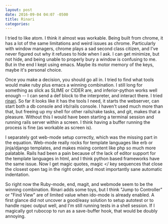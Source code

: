 ```yaml
---
layout: post
date: 2016-09-04 04:07 -0500
title: Rinari
categories: 
---
```

I tried to like atom. I think it almost was workable. Being built from chrome,
it has a lot of the same limitations and weird issues as chrome. Particularly with window
managers, chrome plays a sad second class citizen, and I've never figured out
why it refuses to hide when I ask. I can get minimize, but not hide, and being unable to properly bury a window is confusing to me. But in the end I kept using emacs. Maybe its
motor memory of the keys, maybe it's personal choice.

Once you make a decision, you should go all in. I tried to find what tools would make
ruby plus emacs a winning combination. I still long for something as slick as SLIME or CIDER are, and inferior-python works well enough -- I can send a def block to the interpreter, and interact there. I tried [rinari](http://rinari.rubyforge.org/). So far it looks like it has the tools I need, it starts the webserver, can start both a db console and irb/rails console. I haven't used much more than that, but freeing up my shell for other rails/rake tasks, and git, makes that a pleasure. Without this I would have been starting a terminal session and running rails server within a screen. I think having a buffer running the process is fine (as workable as screen is).

I separately got web-mode setup correctly, which was the missing part in the equation. Web-mode really rocks for template languages like erb or jinja/django templates, and makes mixing content like php so much more palatable. Rails had been a pain because of the lack of editor support for the template languages in html, and I think python based frameworks have the same issue. Now I get magic quotes, magic </ key sequences that close the closest open tag in the right order, and most importantly sane automatic indentation. 

So right now the Ruby-mode, end, magit, and webmode seem to be the winning combination. Rinari adds some toys, but I think "Jump to Controller" or "Find View" are of limited value when ido-mode is already enabled. A first glance did not uncover a good/easy solution to setup autotest or to handle rspec output well, and I'm still running tests in a shell session. If I magically got rubocop to run as a save-buffer hook, that would be doubly annoying.
